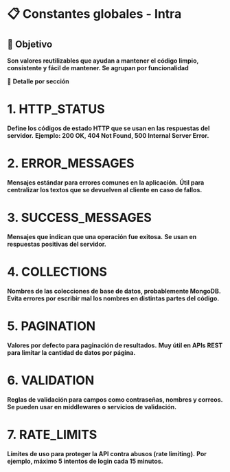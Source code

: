 # 📋 Constantes globales - Intra

## 🎯 **Objetivo**

**Son valores reutilizables que ayudan a mantener el código limpio, consistente y fácil de mantener. Se agrupan por funcionalidad**

🔧 **Detalle por sección**
# 1. HTTP_STATUS

**Define los códigos de estado HTTP que se usan en las respuestas del servidor.**
**Ejemplo: 200 OK, 404 Not Found, 500 Internal Server Error.**

# 2. ERROR_MESSAGES

**Mensajes estándar para errores comunes en la aplicación.**
**Útil para centralizar los textos que se devuelven al cliente en caso de fallos.**

# 3. SUCCESS_MESSAGES

**Mensajes que indican que una operación fue exitosa.**
**Se usan en respuestas positivas del servidor.**

# 4. COLLECTIONS

**Nombres de las colecciones de base de datos, probablemente MongoDB.**
**Evita errores por escribir mal los nombres en distintas partes del código.**

# 5. PAGINATION

**Valores por defecto para paginación de resultados.**
**Muy útil en APIs REST para limitar la cantidad de datos por página.**

# 6. VALIDATION

**Reglas de validación para campos como contraseñas, nombres y correos.**
**Se pueden usar en middlewares o servicios de validación.**

# 7. RATE_LIMITS

**Límites de uso para proteger la API contra abusos (rate limiting).**
**Por ejemplo, máximo 5 intentos de login cada 15 minutos.**